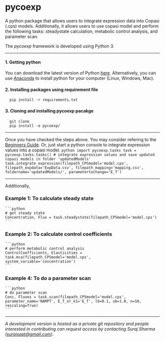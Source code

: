 # pycoexp
A python package that allows users to integrate expression data into Copasi (.cps) models. Additionally, it allows users to use copasi model and perform the following tasks: steadystate calculation, metabolic control analysis, and parameter scan.

The *pycoexp* framework is developed using Python 3.

****
#### 1. Getting python
You can download the latest version of Python [here](https://www.python.org/downloads/).
Alternatively, you can use [Anaconda](https://www.anaconda.com/download/) to install python for your computer (Linux, Windows, Mac).
  
#### 2. Installing packages using requirement file
      pip install -r requirements.txt

#### 3. Cloning and installing pycoexp pacakge
      git clone 
      pip install -e pycoexp/ 

****
Once you have checked the steps above. You may consider refering to the [Beginners Guide](https://wiki.python.org/moin/BeginnersGuide). Or, just start a python console to integrate expression values into a copasi model.
    ```python
    import pycoexp.tasks
    task = pycoexp.tasks.tasks()
    # integrate expression values and save updated copasi models in folder 'updatedModels'
    task.integrate_expression(filepath_CPSmodel='model.cps', filepath_expdata='ExpData.csv', filepath_mapping='mapping.csv',
                           foldername='updatedModels/', parametertochange='E_T')
    ```
****
Additionally,

### Example 1: To calculate steady state
    ```python
    # get steady state
    Concentration, Flux = task.steadystate(filepath_CPSmodel='model.cps')
    ```

### Example 2: To calculate control coefficients
    ```python
    # perform metabolic control analysis
    ControlCoefficients, Elasticities = task.mca(filepath_CPSmodel='model.cps', system_variable='concentration')
    ```

### Example 4: To do a parameter scan
    ```python
    # do parameter scan
    Conc, Fluxes = task.scan(filepath_CPSmodel='model.cps', parameter_name='NAMPT', E_T_or_k1='E_T', lb=0.1, ub=1.0, n=10, rescaling=True)
    ```

****
*A development version is hosted as a private git repository and people interested in contributing can request access by contacting Suraj Sharma (surajsept@gmail.com)*.